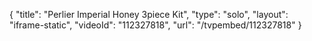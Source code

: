 {
    "title": "Perlier Imperial Honey 3piece Kit",
    "type": "solo",
    "layout": "iframe-static",
    "videoId": "112327818",
    "url": "\/tvpembed\/112327818"
}